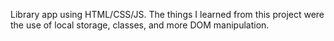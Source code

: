 Library app using HTML/CSS/JS. The things I learned from this project were the use of local storage, classes, and more DOM manipulation.
